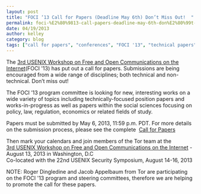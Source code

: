 ```yaml
---
layout: post
title: "FOCI ‘13 Call for Papers (Deadline May 6th) Don’t Miss Out!  "
permalink: foci-%E2%80%9813-call-papers-deadline-may-6th-don%E2%80%99t-miss-out
date: 04/19/2013
author: kelley
category: blog
tags: ["call for papers", "conferences", "FOCI '13", "technical papers"]
---
```


The [3rd USENIX Workshop on Free and Open Communications on the Internet](https://www.usenix.org/conference/foci13)(FOCI '13) has put out a call for papers. Submissions are being encouraged from a wide range of disciplines; both technical and non-technical. Don’t miss out!

The FOCI ’13 program committee is looking for new, interesting works on a wide variety of topics including technically-focused position papers and works-in-progress as well as papers within the social sciences focusing on policy, law, regulation, economics or related fields of study.

Papers must be submitted by May 6, 2013, 11:59 p.m. PDT. For more details on the submission process, please see the complete  [Call for Papers](https://www.usenix.org/conference/foci13/call-for-papers/)

Then mark your calendars and join members of the Tor team at the  
 [3rd USENIX Workshop on Free and Open Communications on the Internet](https://www.usenix.org/conference/foci13) - August 13, 2013 in Washington, D.C  
Co-located with the 22nd USENIX Security Symposium, August 14-16, 2013

NOTE: Roger Dingledine and Jacob Appelbaum from Tor are participating on the FOCI '13 program and steering committees, therefore we are helping to promote the call for these papers.

